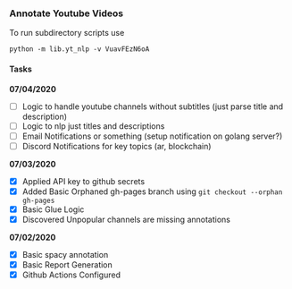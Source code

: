 ### Annotate Youtube Videos

To run subdirectory scripts use

```
python -m lib.yt_nlp -v VuavFEzN6oA
```

#### Tasks

**07/04/2020**
- [ ] Logic to handle youtube channels without subtitles (just parse title and description)
- [ ] Logic to nlp just titles and descriptions
- [ ] Email Notifications or something (setup notification on golang server?)
- [ ] Discord Notifications for key topics (ar, blockchain)

**07/03/2020**
- [x] Applied API key to github secrets
- [x] Added Basic Orphaned gh-pages branch using `git checkout --orphan gh-pages`
- [x] Basic Glue Logic
- [x] Discovered Unpopular channels are missing annotations

**07/02/2020**

- [x] Basic spacy annotation
- [x] Basic Report Generation
- [x] Github Actions Configured
